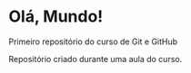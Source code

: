 # Olá, Mundo!
Primeiro repositório do curso de Git e GitHub

Repositório criado durante uma aula do curso.
